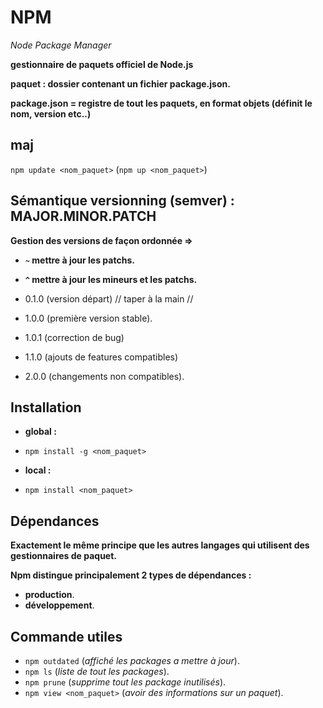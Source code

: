 # NPM

_Node Package Manager_

**gestionnaire de paquets officiel de Node.js**

**paquet : dossier contenant un fichier package.json.**

**package.json = registre de tout les paquets, en format objets (définit le nom, version etc..)**

## maj

`npm update <nom_paquet>` (`npm up <nom_paquet>`)

## Sémantique versionning (semver) : MAJOR.MINOR.PATCH

**Gestion des versions de façon ordonnée =>**

-   **`~` mettre à jour les patchs.**
-   **`^` mettre à jour les mineurs et les patchs.**

-   0.1.0 (version départ) // taper à la main //
-   1.0.0 (première version stable).
-   1.0.1 (correction de bug)
-   1.1.0 (ajouts de features compatibles)
-   2.0.0 (changements non compatibles).

## Installation

-   **global :**

-   `npm install -g <nom_paquet>`

-   **local :**

-   `npm install <nom_paquet>`

## Dépendances

**Exactement le même principe que les autres langages qui utilisent des gestionnaires de paquet.**

**Npm distingue principalement 2 types de dépendances :**

-   **production**.
-   **développement**.

## Commande utiles

-   `npm outdated` (_affiché les packages a mettre à jour_).
-   `npm ls` (_liste de tout les packages_).
-   `npm prune` (_supprime tout les package inutilisés_).
-   `npm view <nom_paquet>` (_avoir des informations sur un paquet_).